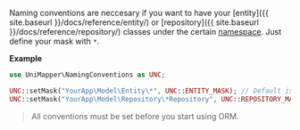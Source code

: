 Naming conventions are neccesary if you want to have your [entity]({{ site.baseurl }}/docs/reference/entity/) or [repository]({{ site.baseurl }}/docs/reference/repository/) classes under the certain [namespace](http://www.php.net/manual/en/language.namespaces.php).
Just define your mask with `*`.

**Example**

```php
use UniMapper\NamingConventions as UNC;

UNC::setMask("YourApp\Model\Entity\*", UNC::ENTITY_MASK); // Default is 'Model\Entity\*'
UNC::setMask("YourApp\Model\Repository\*Repository", UNC::REPOSITORY_MASK); // Default is 'Model\Repository\*Repository'
```

> All conventions must be set before you start using ORM.